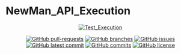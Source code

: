 # NewMan_API_Execution

<div align="center">
        
[![Test_Execution](https://github.com/Mahbub091/NewMan_API_Execution/actions/workflows/main.yml/badge.svg)](https://github.com/Mahbub091/NewMan_API_Execution/actions/workflows/main.yml)
</div>

<div align="center">
        
[![GitHub pull-requests](https://img.shields.io/github/issues-pr/Mahbub091/NewMan_API_Execution.svg)](https://GitHub.com/Mahbub091/NewMan_API_Execution/pull/)
[![GitHub branches](https://badgen.net/github/branches/Mahbub091/NewMan_API_Execution)](https://github.com/Mahbub091/NewMan_API_Execution)
[![GitHub issues](https://img.shields.io/github/issues/Mahbub091/NewMan_API_Execution.svg)](https://GitHub.com/Mahbub091/NewMan_API_Execution/issues/)
[![GitHub latest commit](https://badgen.net/github/last-commit/Mahbub091/NewMan_API_Execution)](https://GitHub.com/Mahbub091/NewMan_API_Execution/commit/)
[![GitHub commits](https://badgen.net/github/commits/Mahbub091/NewMan_API_Execution)](https://GitHub.com/Mahbub091/NewMan_API_Execution/commit/)
[![GitHub license](https://badgen.net/github/license/Mahbub091/NewMan_API_Execution)](https://github.com/Mahbub091/NewMan_API_Execution/blob/master/LICENSE)
</div>
